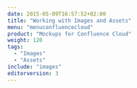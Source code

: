 ```yaml
---
date: 2015-05-09T16:57:52+02:00
title: "Working with Images and Assets"
menu: "menuconfluencecloud"
product: "Mockups for Confluence Cloud"
weight: 120
tags:
  - "Images"
  - "Assets"
include: "images"
editorversion: 3
---
```

